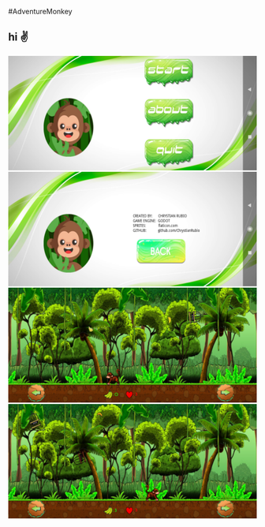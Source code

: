 #AdventureMonkey

## hi :v:


!["AventureMonkeyScreen"](ScreenshotInit.jpg "Init")
!["AventureMonkeyScreen"](ScreenshotAbout.jpg "About")
!["AventureMonkeyScreen"](ScreenshotGame2.jpg "In game")
!["AventureMonkeyScreen"](ScreenshotGame1.jpg "In game")
